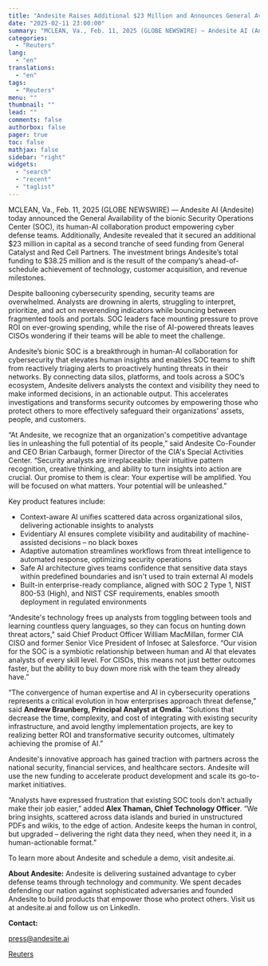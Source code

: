 ```yaml
---
title: "Andesite Raises Additional $23 Million and Announces General Availability of the Bionic SOC"
date: "2025-02-11 23:00:00"
summary: "MCLEAN, Va., Feb. 11, 2025 (GLOBE NEWSWIRE) — Andesite AI (Andesite) today announced the General Availability of the bionic Security Operations Center (SOC), its human-AI collaboration product empowering cyber defense teams. Additionally, Andesite revealed that it secured an additional $23 million in capital as a second tranche of seed funding..."
categories:
  - "Reuters"
lang:
  - "en"
translations:
  - "en"
tags:
  - "Reuters"
menu: ""
thumbnail: ""
lead: ""
comments: false
authorbox: false
pager: true
toc: false
mathjax: false
sidebar: "right"
widgets:
  - "search"
  - "recent"
  - "taglist"
---
```


MCLEAN, Va., Feb. 11, 2025 (GLOBE NEWSWIRE) — Andesite AI (Andesite) today announced the General Availability of the bionic Security Operations Center (SOC), its human-AI collaboration product empowering cyber defense teams. Additionally, Andesite revealed that it secured an additional $23 million in capital as a second tranche of seed funding from General Catalyst and Red Cell Partners. The investment brings Andesite’s total funding to $38.25 million and is the result of the company’s ahead-of-schedule achievement of technology, customer acquisition, and revenue milestones.

Despite ballooning cybersecurity spending, security teams are overwhelmed. Analysts are drowning in alerts, struggling to interpret, prioritize, and act on neverending indicators while bouncing between fragmented tools and portals. SOC leaders face mounting pressure to prove ROI on ever-growing spending, while the rise of AI-powered threats leaves CISOs wondering if their teams will be able to meet the challenge.

Andesite’s bionic SOC is a breakthrough in human-AI collaboration for cybersecurity that elevates human insights and enables SOC teams to shift from reactively triaging alerts to proactively hunting threats in their networks. By connecting data silos, platforms, and tools across a SOC’s ecosystem, Andesite delivers analysts the context and visibility they need to make informed decisions, in an actionable output. This accelerates investigations and transforms security outcomes by empowering those who protect others to more effectively safeguard their organizations' assets, people, and customers.

“At Andesite, we recognize that an organization's competitive advantage lies in unleashing the full potential of its people,” said Andesite Co-Founder and CEO Brian Carbaugh, former Director of the CIA's Special Activities Center. “Security analysts are irreplaceable: their intuitive pattern recognition, creative thinking, and ability to turn insights into action are crucial. Our promise to them is clear: Your expertise will be amplified. You will be focused on what matters. Your potential will be unleashed.”

Key product features include:

* Context-aware AI unifies scattered data across organizational silos, delivering actionable insights to analysts
* Evidentiary AI ensures complete visibility and auditability of machine-assisted decisions – no black boxes
* Adaptive automation streamlines workflows from threat intelligence to automated response, optimizing security operations
* Safe AI architecture gives teams confidence that sensitive data stays within predefined boundaries and isn't used to train external AI models
* Built-in enterprise-ready compliance, aligned with SOC 2 Type 1, NIST 800-53 (High), and NIST CSF requirements, enables smooth deployment in regulated environments

“Andesite's technology frees up analysts from toggling between tools and learning countless query languages, so they can focus on hunting down threat actors," said Chief Product Officer William MacMillan, former CIA CISO and former Senior Vice President of Infosec at Salesforce. “Our vision for the SOC is a symbiotic relationship between human and AI that elevates analysts of every skill level. For CISOs, this means not just better outcomes faster, but the ability to buy down more risk with the team they already have.”

“The convergence of human expertise and AI in cybersecurity operations represents a critical evolution in how enterprises approach threat defense,” said **Andrew Braunberg, Principal Analyst at Omdia**. “Solutions that decrease the time, complexity, and cost of integrating with existing security infrastructure, and avoid lengthy implementation projects, are key to realizing better ROI and transformative security outcomes, ultimately achieving the promise of AI.”

Andesite's innovative approach has gained traction with partners across the national security, financial services, and healthcare sectors. Andesite will use the new funding to accelerate product development and scale its go-to-market initiatives.

“Analysts have expressed frustration that existing SOC tools don't actually make their job easier,” added **Alex Thaman, Chief Technology Officer**. “We bring insights, scattered across data islands and buried in unstructured PDFs and wikis, to the edge of action. Andesite keeps the human in control, but upgraded – delivering the right data they need, when they need it, in a human-actionable format.”

To learn more about Andesite and schedule a demo, visit andesite.ai.

**About Andesite:** Andesite is delivering sustained advantage to cyber defense teams through technology and community. We spent decades defending our nation against sophisticated adversaries and founded Andesite to build products that empower those who protect others. Visit us at andesite.ai and follow us on LinkedIn.

**Contact:**

press@andesite.ai

[Reuters](https://www.tradingview.com/news/reuters.com,2025-02-11:newsml_GNX4F1YwQ:0-andesite-raises-additional-23-million-and-announces-general-availability-of-the-bionic-soc/)

